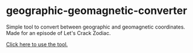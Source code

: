 # geographic-geomagnetic-converter
Simple tool to convert between geographic and geomagnetic coordinates.  Made for an episode of Let's Crack Zodiac.

[Click here to use the tool.](https://doranchak.github.io/geographic-geomagnetic-converter/)
